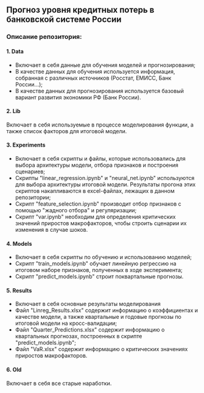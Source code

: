 ##  Прогноз уровня кредитных потерь в банковской системе России

### Описание репозитория:

#### 1. Data

- Включает в себя данные для обучения моделей и прогнозирования;
- В качестве данных для обучения используется информация, собранная с различных источников (Росстат, ЕМИСС, Банк России...);
- В качестве данных для прогнозирования используется базовый вариант развития экономики РФ (Банк России).

#### 2. Lib

Включает в себя используемые в процессе моделирования функции, а также список факторов для итоговой модели.

#### 3. Experiments

- Включает в себя скрипты и файлы, которые использовались для выбора архитектуры модели, отбора признаков и построения сценариев;
- Скрипты "linear_regression.ipynb" и "neural_net.ipynb" используются для выбора архитектуры итоговой модели. Результаты прогона этих скриптов накапливаются в excel-файлах, лежащих в данном репозитории;
- Скрипт "feature_selection.ipynb" производит отбор признаков с помощью "жадного отбора" и регуляризации;
- Скрипт "var.ipynb" необходим для определения критических значений приростов макрофакторов, чтобы строить сценарии их изменения в случае шоков.

#### 4. Models

- Включает в себя скрипты по обучению и использованию моделей;
- Скрипт "train_models.ipynb" обучает линейную регрессию на итоговом наборе признаков, полученных в ходе эксперимента;
- Скрипт "predict_models.ipynb" строит поквартальные прогнозы.

#### 5. Results

- Включает в себя основные результаты моделирования
- Файл "Linreg_Results.xlsx" содержит информацию о коэффициентах и качестве модели, а также квартальные и годовые прогнозы по итоговой модели на кросс-валидации;
- Файл "Quarter_Predictions.xlsx" содержит информацию о квартальных прогнозах, построенных в скрипте "predict_models.ipynb";
- Файл "VaR.xlsx" содержит информацию о критических значениях приростов макрофакторов.

#### 6. Old

Включает в себя все старые наработки.



